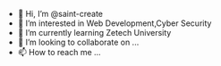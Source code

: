 - 👋 Hi, I’m @saint-create
- 👀 I’m interested in Web Development,Cyber Security
- 🌱 I’m currently learning Zetech University
- 💞️ I’m looking to collaborate on ...
- 📫 How to reach me ...

<!---
saint-create/saint-create is a ✨ special ✨ repository because its `README.md` (this file) appears on your GitHub profile.
You can click the Preview link to take a look at your changes.
--->
